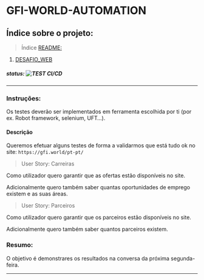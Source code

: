 # GFI-WORLD-AUTOMATION

## Índice sobre o projeto:

> Índice [README:](https://github.com/uLucasFraga/gfi-world-automation/blob/master/README.md)

1. [DESAFIO_WEB](https://github.com/uLucasFraga/gfi-world-automation/blob/master/DESAFIO_WEB.md)

##### status: ![TEST CI/CD](https://github.com/uLucasFraga/gfi-world-automation/workflows/TEST%20CI/CD/badge.svg?branch=master)

---

### Instruções:
Os testes deverão ser implementados em ferramenta escolhida por ti (por ex. Robot framework, selenium, UFT…).

#### Descrição
Queremos efetuar alguns testes de forma a validarmos que está tudo ok no site: `https://gfi.world/pt-pt/`

 
> User Story: Carreiras

Como utilizador quero garantir que as ofertas estão disponíveis no site.

Adicionalmente quero também saber quantas oportunidades de emprego existem e as suas áreas.

> User Story: Parceiros

Como utilizador quero garantir que os parceiros estão disponíveis no site.

Adicionalmente quero também saber quantos parceiros existem.


### Resumo: 
O objetivo é demonstrares os resultados na conversa da próxima segunda-feira.

---
